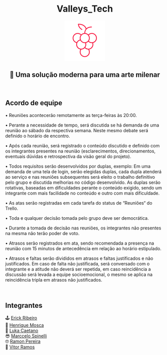 <h1 align="center"> Valleys_Tech </h1>
<p align="center">
    <img src="images/grapeRed.png" height="128">
    <h2 align="center">🍇 Uma solução moderna para uma arte milenar </h2>
</p>
<br>

## Acordo de equipe

<p align="center">

• Reuniões acontecerão remotamente as terça-feiras às 20:00.

• Perante a necessidade de tempo, será discutida se há demanda de uma reunião ao sábado da respectiva semana. Neste mesmo debate será definido o horário de encontro.

• Após cada reunião, será registrado o conteúdo discutido e definido com os integrantes presentes na reunião (esclarecimentos, direcionamentos, eventuais dúvidas e retrospectiva da visão geral do projeto).

• Todos requisitos serão desenvolvidos por duplas, exemplo: Em uma demanda de uma tela de login, serão elegidas duplas, cada dupla atenderá ao serviço e nas reuniões subsequentes será eleito o trabalho definitivo pelo grupo e discutida melhorias no código desenvolvido. As duplas serão rotativas, baseadas em dificuldades perante o conteúdo exigido, sendo um integrante com mais facilidade no conteúdo e outro com mais dificuldade.

• As atas serão registradas em cada tarefa do status de “Reuniões“ do Trello.

• Toda e qualquer decisão tomada pelo grupo deve ser democrática.

• Durante a tomada de decisão nas reuniões, os integrantes não presentes na mesma não terão poder de voto.

• Atrasos serão registrados em ata, sendo recomendada a presença na reunião com 15 minutos de antecedência em relação ao horário estipulado.

• Atrasos e faltas serão divididos em atrasos e faltas justificados e não justificados. Em caso de falta não justificada, será conversado com o integrante e a atitude não deverá ser repetida, em caso reincidência a discussão será levada a equipe socioemocional, o mesmo se aplica na reincidência tripla em atrasos não justificados.

</p>


<br>

## Integrantes
🕹️ <a href="https://github.com/Eggberto0">Erick Ribeiro</a> <br>
👾 <a href="https://github.com/henriquejm98">Henrique Mosca</a><br>
🧠 <a href="https://github.com/Luka-Caetano">Luka Caetano</a><br>
😎 <a href="https://github.com/MarcceloSpinelli">Marccelo Spinelli</a><br>
🤓 <a href="https://github.com/JRamonPere">Ramon Pereira</a><br>
🤖 <a href="https://github.com/vitoramosc">Vitor Ramos</a><br>

